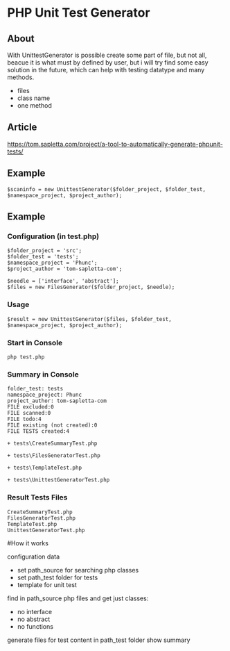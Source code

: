 # PHP Unit Test Generator
## About
With UnittestGenerator is possible create some part of file, but not all, beacue it is what must by defined by user, but i will try find some easy solution in the future, which can help with testing datatype and many methods.
+ files
+ class name
+ one method

## Article
https://tom.sapletta.com/project/a-tool-to-automatically-generate-phpunit-tests/

## Example
```
$scaninfo = new UnittestGenerator($folder_project, $folder_test, $namespace_project, $project_author);
```

## Example 

### Configuration (in test.php)
```
$folder_project = 'src';
$folder_test = 'tests';
$namespace_project = 'Phunc';
$project_author = 'tom-sapletta-com';

$needle = ['interface', 'abstract'];
$files = new FilesGenerator($folder_project, $needle);
```

### Usage 
```
$result = new UnittestGenerator($files, $folder_test, $namespace_project, $project_author);
```

### Start in Console
```
php test.php
```

### Summary in Console
```
folder_test: tests
namespace_project: Phunc
project_author: tom-sapletta-com
FILE excluded:0
FILE scanned:0
FILE todo:4
FILE existing (not created):0
FILE TESTS created:4

+ tests\CreateSummaryTest.php

+ tests\FilesGeneratorTest.php

+ tests\TemplateTest.php

+ tests\UnittestGeneratorTest.php

```

### Result Tests Files
```
CreateSummaryTest.php
FilesGeneratorTest.php
TemplateTest.php
UnittestGeneratorTest.php
```

#How it works

configuration data
 + set path_source for searching php classes
 + set path_test folder for tests
 + template for unit test

find in path_source php files and get just classes:
 + no interface
 + no abstract
 + no functions

generate files for test content in path_test folder
show summary